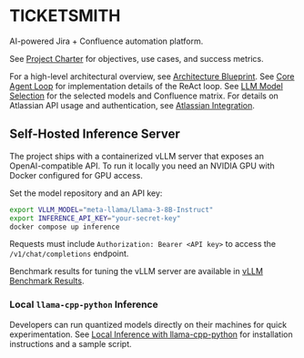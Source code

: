 # TICKETSMITH

AI-powered Jira + Confluence automation platform.

See [Project Charter](PROJECT_CHARTER.md) for objectives, use cases, and success metrics.

For a high-level architectural overview, see [Architecture Blueprint](docs/ARCHITECTURE_BLUEPRINT.md).
See [Core Agent Loop](docs/CORE_AGENT_LOOP.md) for implementation details of the ReAct loop.
See [LLM Model Selection](docs/LLM_MODEL_SELECTION.md) for the selected models and Confluence matrix.
For details on Atlassian API usage and authentication, see [Atlassian Integration](docs/ATLASSIAN_INTEGRATION.md).

## Self-Hosted Inference Server

The project ships with a containerized vLLM server that exposes an
OpenAI-compatible API. To run it locally you need an NVIDIA GPU with
Docker configured for GPU access.

Set the model repository and an API key:

```bash
export VLLM_MODEL="meta-llama/Llama-3-8B-Instruct"
export INFERENCE_API_KEY="your-secret-key"
docker compose up inference
```

Requests must include `Authorization: Bearer <API key>` to access the
`/v1/chat/completions` endpoint.

Benchmark results for tuning the vLLM server are available in
[vLLM Benchmark Results](docs/VLLM_BENCHMARKS.md).

### Local `llama-cpp-python` Inference

Developers can run quantized models directly on their machines for quick
experimentation. See [Local Inference with llama-cpp-python](docs/LOCAL_INFERENCE.md)
for installation instructions and a sample script.

